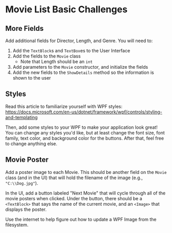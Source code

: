 # Movie List Basic Challenges
## More Fields
Add additional fields for Director, Length, and Genre. You will need to:

1. Add the `TextBlock`s and `TextBox`es to the User Interface
1. Add the fields to the `Movie` class
    - Note that Length should be an `int`
1. Add parameters to the `Movie` constructor, and initialize the fields
1. Add the new fields to the `ShowDetails` method so the information is shown to the user

## Styles
Read this article to familiarize yourself with WPF styles: https://docs.microsoft.com/en-us/dotnet/framework/wpf/controls/styling-and-templating

Then, add some styles to your WPF to make your application look great! You can change any styles you'd like, but at least change the font size, font family, text color, and background color for the buttons. After that, feel free to change anything else.

## Movie Poster
Add a poster image to each Movie. This should be another field on the `Movie` class (and in the UI) that will hold the filename of the image (e.g., `"C:\\Dog.jpg"`).

In the UI, add a button labeled "Next Movie" that will cycle through all of the movie posters when clicked. Under the button, there should be a `<TextBlock>` that says the name of the current movie, and an `<Image>` that displays the poster.

Use the internet to help figure out how to update a WPF Image from the filesystem.
